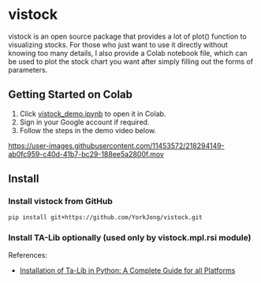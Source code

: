# vistock
vistock is an open source package that provides a lot of plot() function to visualizing stocks. For those who just want to use it directly without knowing too many details, I also provide a Colab notebook file, which can be used to plot the stock chart you want after simply filling out the forms of parameters.

## Getting Started on Colab

1. Click [vistock_demo.ipynb](https://colab.research.google.com/github/YorkJong/vistock/blob/main/examples/vistock_demo.ipynb) to open it in Colab.
2. Sign in your Google account if required.
3. Follow the steps in the demo video below.


https://user-images.githubusercontent.com/11453572/218294149-ab0fc959-c40d-41b7-bc29-188ee5a2800f.mov



## Install

### Install vistock from GitHub
```sh
pip install git+https://github.com/YorkJong/vistock.git
```

### Install TA-Lib optionally (used only by vistock.mpl.rsi module)

References:
* [Installation of Ta-Lib in Python: A Complete Guide for all Platforms](https://blog.quantinsti.com/install-ta-lib-python/)



[//]: # (This may be the most platform independent comment)
